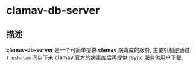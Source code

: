 # clamav-db-server

## 描述

**clamav-db-server** 是一个可简单提供 **clamav** 病毒库的服务, 主要机制是通过 `freshclam` 同步下来 **clamav** 官方的病毒库后再提供 rsync 服务供用户下载.
